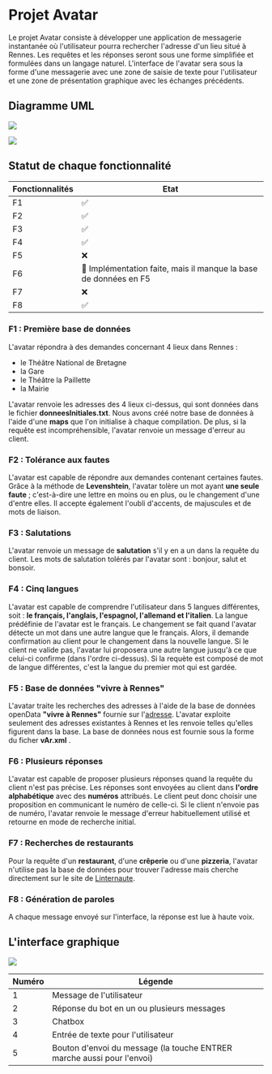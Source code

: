 # Projet Avatar

Le projet Avatar consiste à développer une application de messagerie instantanée où l'utilisateur pourra rechercher l'adresse d'un lieu situé à Rennes. Les requêtes et les réponses seront sous une forme simplifiée et formulées dans un langage naturel. L'interface de l'avatar sera sous la forme d'une messagerie avec une zone de saisie de texte pour l'utilisateur et une zone de présentation graphique avec les échanges précédents. 

## Diagramme UML

![](https://gitlab.istic.univ-rennes1.fr/atonnerre/projet_avatar_gen/-/raw/ReadMe/diagUml.png)

![](https://gitlab.istic.univ-rennes1.fr/atonnerre/projet_avatar_gen/-/raw/ReadMe/UiUml.png)

## Statut de chaque fonctionnalité

|Fonctionnalités| Etat |
|--|--|
|F1 | :white_check_mark: |
|F2 | :white_check_mark: |
|F3 | :white_check_mark: |
|F4 | :white_check_mark: |
|F5 | :x: |
|F6 | :large_orange_diamond: Implémentation faite, mais il manque la base de données en F5 |
|F7 | :x: |
|F8 | :white_check_mark: |

### F1 : Première base de données 

L'avatar répondra à des demandes concernant 4 lieux dans Rennes :

 - le Théâtre National de Bretagne
 - la Gare
 - le Théâtre la Paillette
 - la Mairie

L'avatar renvoie les adresses des 4 lieux ci-dessus, qui sont données dans le fichier **donneesInitiales.txt**.  Nous avons créé notre base de données à l'aide d'une **maps** que l'on initialise à chaque compilation. De plus, si la requête est incompréhensible, l'avatar renvoie un message d'erreur au client. 

### F2 : Tolérance aux fautes

L'avatar est capable de répondre aux demandes contenant certaines fautes. Grâce à la méthode de **Levenshtein**, l'avatar tolère un mot ayant **une seule faute** ; c'est-à-dire une lettre en moins ou en plus, ou le changement d'une d'entre elles. Il accepte également l'oubli d'accents, de majuscules et de mots de liaison.

### F3 : Salutations

L'avatar renvoie un message de **salutation** s'il y en a un dans la requête du client. Les mots de salutation tolérés par l'avatar sont : bonjour, salut et bonsoir.

### F4 : Cinq langues

L'avatar est capable de comprendre l'utilisateur dans 5 langues différentes, soit : **le français, l'anglais, l'espagnol, l'allemand et l'italien**. La langue prédéfinie de l'avatar est le français. Le changement se fait quand l'avatar détecte un mot dans une autre langue que le français. Alors, il demande confirmation au client pour le changement dans la nouvelle langue. Si le client ne valide pas, l'avatar lui proposera une autre langue jusqu'à ce que celui-ci confirme (dans l'ordre ci-dessus). Si la requète est composé de mot de langue différentes, c'est la langue du premier mot qui est gardée.

### F5 : Base de données "vivre à Rennes"

L'avatar traite les recherches des adresses à l'aide de la base de données openData **"vivre à Rennes"** fournie sur l'[adresse](http://www.data.rennes-metropole.fr/). L'avatar exploite seulement des adresses existantes à Rennes et les renvoie telles qu'elles figurent dans la base. La base de données nous est fournie sous la forme du ficher **vAr.xml** . 

### F6 : Plusieurs réponses 

L'avatar est capable de proposer plusieurs réponses quand la requête du client n'est pas précise. Les réponses sont envoyées au client dans **l'ordre alphabétique** avec des **numéros** attribués. Le client peut donc choisir une proposition en communicant le numéro de celle-ci. Si le client n'envoie pas de numéro, l'avatar renvoie le message d'erreur habituellement utilisé et retourne en mode de recherche initial.

### F7 : Recherches de restaurants

Pour la requête d'un **restaurant**, d'une **crêperie** ou d'une **pizzeria**, l'avatar n'utilise pas la base de données pour trouver l'adresse mais cherche directement sur le site de [Linternaute](https://www.linternaute.com/). 

### F8 : Génération de paroles

A chaque message envoyé sur l'interface, la réponse est lue à haute voix. 

## L'interface graphique

![](https://gitlab.istic.univ-rennes1.fr/atonnerre/projet_avatar_gen/-/raw/ReadMe/Screen_UI_légendé.png)

|Numéro| Légende |
|--|--|
|1 | Message de l'utilisateur |
|2 | Réponse du bot en un ou plusieurs messages |
|3 | Chatbox |
|4 | Entrée de texte pour l'utilisateur |
|5 | Bouton d'envoi du message (la touche ENTRER marche aussi pour l'envoi) |
